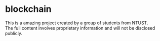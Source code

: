 # blockchain
This is a amazing project created by a group of students from NTUST.  
The full content involves proprietary information and will not be disclosed publicly.
